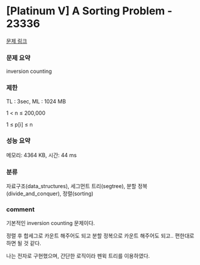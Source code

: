 
# [Platinum V] A Sorting Problem - 23336

[문제 링크](https://www.acmicpc.net/problem/23336)

### 문제 요약

<p> inversion counting </p>

### 제한

TL : 3sec, ML : 1024 MB

1 < n ≤ 200,000

1 ≤ p[i] ≤ n

### 성능 요약

메모리: 4364 KB, 시간: 44 ms

### 분류

자료구조(data_structures), 세그먼트 트리(segtree), 분할 정복(divide_and_conquer), 정렬(sorting)

### comment

기본적인 inversion counting 문제이다.

정렬 후 합세그로 카운트 해주어도 되고 분할 정복으로 카운트 해주어도 되고.. 편한대로 하면 될 것 같다.

나는 전자로 구현했으며, 간단한 로직이라 펜윅 트리를 이용하였다.
